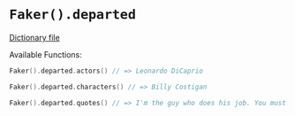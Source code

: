 # `Faker().departed`

[Dictionary file](../core/src/main/resources/locales/en/departed.yml)

Available Functions:  
```kotlin
Faker().departed.actors() // => Leonardo DiCaprio

Faker().departed.characters() // => Billy Costigan

Faker().departed.quotes() // => I'm the guy who does his job. You must be the other guy.
```
